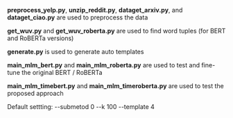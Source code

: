 **preprocess_yelp.py**, **unzip_reddit.py**, **dataget_arxiv.py**, and **dataget_ciao.py** are used to preprocess the data  
  
**get_wuv.py** and **get_wuv_roberta.py** are used to find word tuples (for BERT and RoBERTa versions)  
  
**generate.py** is used to generate auto templates  
  
**main_mlm_bert.py** and **main_mlm_roberta.py** are used to test and fine-tune the original BERT / RoBERTa  
  
**main_mlm_timebert.py** and **main_mlm_timeroberta.py** are used to test the proposed approach   


Default settting: --submetod 0 --k 100 --template 4 
